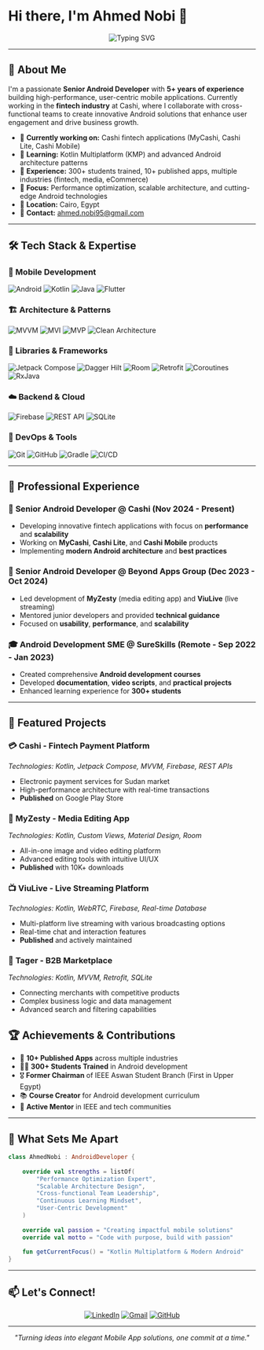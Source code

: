 # Hi there, I'm Ahmed Nobi 👋

<div align="center">
  <img src="https://readme-typing-svg.herokuapp.com?font=Fira+Code&pause=1000&color=2196F3&center=true&vCenter=true&width=435&lines=Senior+Android+Developer;Kotlin+%26+Java+Expert;Fintech+%26+Mobile+Apps+Specialist;Always+Learning+New+Technologies" alt="Typing SVG" />
</div>

---

## 🚀 About Me

I'm a passionate **Senior Android Developer** with **5+ years of experience** building high-performance, user-centric mobile applications. Currently working in the **fintech industry** at Cashi, where I collaborate with cross-functional teams to create innovative Android solutions that enhance user engagement and drive business growth.

- 🔭 **Currently working on:** Cashi fintech applications (MyCashi, Cashi Lite, Cashi Mobile)
- 🌱 **Learning:** Kotlin Multiplatform (KMP) and advanced Android architecture patterns
- 💼 **Experience:** 300+ students trained, 10+ published apps, multiple industries (fintech, media, eCommerce)
- 🎯 **Focus:** Performance optimization, scalable architecture, and cutting-edge Android technologies
- 📍 **Location:** Cairo, Egypt
- 📧 **Contact:** [ahmed.nobi95@gmail.com](mailto:ahmed.nobi95@gmail.com)

---

## 🛠️ Tech Stack & Expertise

### 📱 Mobile Development
![Android](https://img.shields.io/badge/Android-3DDC84?style=for-the-badge&logo=android&logoColor=white)
![Kotlin](https://img.shields.io/badge/Kotlin-7F52FF?style=for-the-badge&logo=kotlin&logoColor=white)
![Java](https://img.shields.io/badge/Java-ED8B00?style=for-the-badge&logo=java&logoColor=white)
![Flutter](https://img.shields.io/badge/Flutter-02569B?style=for-the-badge&logo=flutter&logoColor=white)

### 🏗️ Architecture & Patterns
![MVVM](https://img.shields.io/badge/MVVM-FF6B6B?style=for-the-badge)
![MVI](https://img.shields.io/badge/MVI-4ECDC4?style=for-the-badge)
![MVP](https://img.shields.io/badge/MVP-45B7D1?style=for-the-badge)
![Clean Architecture](https://img.shields.io/badge/Clean_Architecture-96CEB4?style=for-the-badge)

### 🔧 Libraries & Frameworks
![Jetpack Compose](https://img.shields.io/badge/Jetpack_Compose-4285F4?style=for-the-badge&logo=jetpackcompose&logoColor=white)
![Dagger Hilt](https://img.shields.io/badge/Dagger_Hilt-FF6B35?style=for-the-badge)
![Room](https://img.shields.io/badge/Room-FF9800?style=for-the-badge)
![Retrofit](https://img.shields.io/badge/Retrofit-48B983?style=for-the-badge)
![Coroutines](https://img.shields.io/badge/Coroutines-7F52FF?style=for-the-badge)
![RxJava](https://img.shields.io/badge/RxJava-B7178C?style=for-the-badge)

### ☁️ Backend & Cloud
![Firebase](https://img.shields.io/badge/Firebase-FFCA28?style=for-the-badge&logo=firebase&logoColor=black)
![REST API](https://img.shields.io/badge/REST_API-02569B?style=for-the-badge)
![SQLite](https://img.shields.io/badge/SQLite-003B57?style=for-the-badge&logo=sqlite&logoColor=white)

### 🔄 DevOps & Tools
![Git](https://img.shields.io/badge/Git-F05032?style=for-the-badge&logo=git&logoColor=white)
![GitHub](https://img.shields.io/badge/GitHub-181717?style=for-the-badge&logo=github&logoColor=white)
![Gradle](https://img.shields.io/badge/Gradle-02303A?style=for-the-badge&logo=gradle&logoColor=white)
![CI/CD](https://img.shields.io/badge/CI%2FCD-4285F4?style=for-the-badge)

---

## 💼 Professional Experience

### 🏢 **Senior Android Developer** @ Cashi (Nov 2024 - Present)
- Developing innovative fintech applications with focus on **performance** and **scalability**
- Working on **MyCashi**, **Cashi Lite**, and **Cashi Mobile** products
- Implementing **modern Android architecture** and **best practices**

### 🏢 **Senior Android Developer** @ Beyond Apps Group (Dec 2023 - Oct 2024)
- Led development of **MyZesty** (media editing app) and **ViuLive** (live streaming)
- Mentored junior developers and provided **technical guidance**
- Focused on **usability**, **performance**, and **scalability**

### 🎓 **Android Development SME** @ SureSkills (Remote - Sep 2022 - Jan 2023)
- Created comprehensive **Android development courses**
- Developed **documentation**, **video scripts**, and **practical projects**
- Enhanced learning experience for **300+ students**

---

## 🚀 Featured Projects

### 💳 **Cashi** - Fintech Payment Platform
*Technologies: Kotlin, Jetpack Compose, MVVM, Firebase, REST APIs*
- Electronic payment services for Sudan market
- High-performance architecture with real-time transactions
- **Published** on Google Play Store

### 🎨 **MyZesty** - Media Editing App
*Technologies: Kotlin, Custom Views, Material Design, Room*
- All-in-one image and video editing platform
- Advanced editing tools with intuitive UI/UX
- **Published** with 10K+ downloads

### 📺 **ViuLive** - Live Streaming Platform
*Technologies: Kotlin, WebRTC, Firebase, Real-time Database*
- Multi-platform live streaming with various broadcasting options
- Real-time chat and interaction features
- **Published** and actively maintained

### 🏪 **Tager** - B2B Marketplace
*Technologies: Kotlin, MVVM, Retrofit, SQLite*
- Connecting merchants with competitive products
- Complex business logic and data management
- Advanced search and filtering capabilities


## 🏆 Achievements & Contributions

- 📱 **10+ Published Apps** across multiple industries
- 👨‍🏫 **300+ Students Trained** in Android development
- 🎖️ **Former Chairman** of IEEE Aswan Student Branch (First in Upper Egypt)
- 📚 **Course Creator** for Android development curriculum
- 🤝 **Active Mentor** in IEEE and tech communities

---

## 🌟 What Sets Me Apart

```kotlin
class AhmedNobi : AndroidDeveloper {
    
    override val strengths = listOf(
        "Performance Optimization Expert",
        "Scalable Architecture Design",
        "Cross-functional Team Leadership",
        "Continuous Learning Mindset",
        "User-Centric Development"
    )
    
    override val passion = "Creating impactful mobile solutions"
    override val motto = "Code with purpose, build with passion"
    
    fun getCurrentFocus() = "Kotlin Multiplatform & Modern Android"
}
```

---

## 📫 Let's Connect!

<div align="center">
  
[![LinkedIn](https://img.shields.io/badge/LinkedIn-0077B5?style=for-the-badge&logo=linkedin&logoColor=white)](https://linkedin.com/in/ahmednobii)
[![Gmail](https://img.shields.io/badge/Gmail-D14836?style=for-the-badge&logo=gmail&logoColor=white)](mailto:ahmed.nobi95@gmail.com)
[![GitHub](https://img.shields.io/badge/GitHub-100000?style=for-the-badge&logo=github&logoColor=white)](https://github.com/ahmednobii)

</div>

---

<div align="center">
  <p><i>"Turning ideas into elegant Mobile App solutions, one commit at a time."</i></p>
</div>
